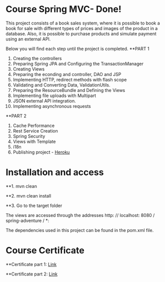 # Course Spring MVC- Done!

This project consists of a book sales system, where it is possible to book a book for sale with different types of prices and images of the product in a database. Also, it is possible to purchase products and simulate payment using an external API.

Below you will find each step until the project is completed.
**PART 1
1) Creating the controllers
2) Preparing Spring JPA and Configuring the TransactionManager
3) Creating Views
4) Preparing the econding and controller, DAO and JSP
5) Implementing HTTP, redirect methods with flash scope
6) Validating and Converting Data, ValidationUtils.
7) Preparing the ResourceBundle and Defining the Views
9) Implementing file uploads with Multipart
10) JSON external API integration.
11) Implementing asynchronous requests

**PART 2
1) Cache Performance
2) Rest Service Creation
3) Spring Security
4) Views with Template
5) i18n
6) Publishing project - [Heroku](http://spring-matheus-icaro.herokuapp.com/)

# Installation and access

**1. mvn clean

**2. mvn clean install
  
**3. Go to the target folder


The views are accessed through the addresses http: // localhost: 8080 / spring-adventure / *:

The dependencies used in this project can be found in the pom.xml file.

# Course Certificate

**Certificate part 1: [Link](https://drive.google.com/open?id=1RIw-HRBOathi_80IszugPhcrlYrGqIKI)

**Certificate part 2: [Link](https://drive.google.com/open?id=1YRH9TF_UZ7MN8-Smi5RQ0SGF_hlrV_8_)
